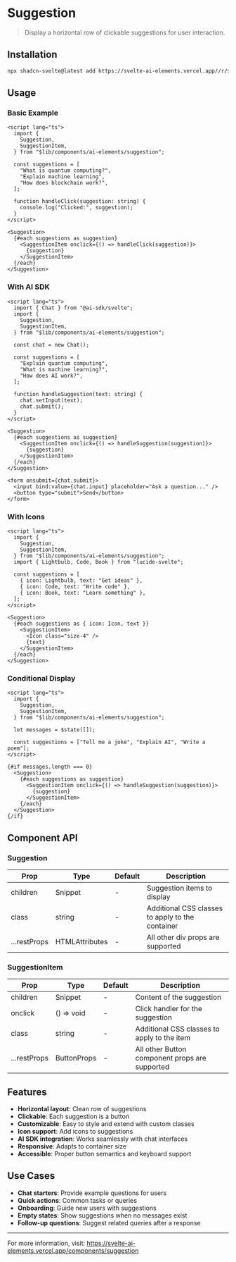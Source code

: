 # Suggestion

> Display a horizontal row of clickable suggestions for user interaction.

## Installation

```bash
npx shadcn-svelte@latest add https://svelte-ai-elements.vercel.app//r/suggestion.json
```

## Usage

### Basic Example

```svelte
<script lang="ts">
  import {
    Suggestion,
    SuggestionItem,
  } from "$lib/components/ai-elements/suggestion";

  const suggestions = [
    "What is quantum computing?",
    "Explain machine learning",
    "How does blockchain work?",
  ];

  function handleClick(suggestion: string) {
    console.log("Clicked:", suggestion);
  }
</script>

<Suggestion>
  {#each suggestions as suggestion}
    <SuggestionItem onclick={() => handleClick(suggestion)}>
      {suggestion}
    </SuggestionItem>
  {/each}
</Suggestion>
```

### With AI SDK

```svelte
<script lang="ts">
  import { Chat } from "@ai-sdk/svelte";
  import {
    Suggestion,
    SuggestionItem,
  } from "$lib/components/ai-elements/suggestion";

  const chat = new Chat();

  const suggestions = [
    "Explain quantum computing",
    "What is machine learning?",
    "How does AI work?",
  ];

  function handleSuggestion(text: string) {
    chat.setInput(text);
    chat.submit();
  }
</script>

<Suggestion>
  {#each suggestions as suggestion}
    <SuggestionItem onclick={() => handleSuggestion(suggestion)}>
      {suggestion}
    </SuggestionItem>
  {/each}
</Suggestion>

<form onsubmit={chat.submit}>
  <input bind:value={chat.input} placeholder="Ask a question..." />
  <button type="submit">Send</button>
</form>
```

### With Icons

```svelte
<script lang="ts">
  import {
    Suggestion,
    SuggestionItem,
  } from "$lib/components/ai-elements/suggestion";
  import { Lightbulb, Code, Book } from "lucide-svelte";

  const suggestions = [
    { icon: Lightbulb, text: "Get ideas" },
    { icon: Code, text: "Write code" },
    { icon: Book, text: "Learn something" },
  ];
</script>

<Suggestion>
  {#each suggestions as { icon: Icon, text }}
    <SuggestionItem>
      <Icon class="size-4" />
      {text}
    </SuggestionItem>
  {/each}
</Suggestion>
```

### Conditional Display

```svelte
<script lang="ts">
  import {
    Suggestion,
    SuggestionItem,
  } from "$lib/components/ai-elements/suggestion";

  let messages = $state([]);

  const suggestions = ["Tell me a joke", "Explain AI", "Write a poem"];
</script>

{#if messages.length === 0}
  <Suggestion>
    {#each suggestions as suggestion}
      <SuggestionItem onclick={() => handleSuggestion(suggestion)}>
        {suggestion}
      </SuggestionItem>
    {/each}
  </Suggestion>
{/if}
```

## Component API

### Suggestion

| Prop         | Type                           | Default | Description                                      |
| ------------ | ------------------------------ | ------- | ------------------------------------------------ |
| children     | Snippet                        | -       | Suggestion items to display                      |
| class        | string                         | -       | Additional CSS classes to apply to the container |
| ...restProps | HTMLAttributes<HTMLDivElement> | -       | All other div props are supported                |

### SuggestionItem

| Prop         | Type        | Default | Description                                    |
| ------------ | ----------- | ------- | ---------------------------------------------- |
| children     | Snippet     | -       | Content of the suggestion                      |
| onclick      | () => void  | -       | Click handler for the suggestion               |
| class        | string      | -       | Additional CSS classes to apply to the item    |
| ...restProps | ButtonProps | -       | All other Button component props are supported |

## Features

- **Horizontal layout**: Clean row of suggestions
- **Clickable**: Each suggestion is a button
- **Customizable**: Easy to style and extend with custom classes
- **Icon support**: Add icons to suggestions
- **AI SDK integration**: Works seamlessly with chat interfaces
- **Responsive**: Adapts to container size
- **Accessible**: Proper button semantics and keyboard support

## Use Cases

- **Chat starters**: Provide example questions for users
- **Quick actions**: Common tasks or queries
- **Onboarding**: Guide new users with suggestions
- **Empty states**: Show suggestions when no messages exist
- **Follow-up questions**: Suggest related queries after a response

---

For more information, visit: https://svelte-ai-elements.vercel.app/components/suggestion
